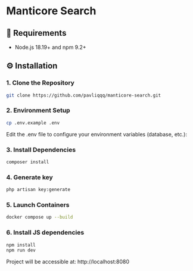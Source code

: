 # Manticore Search

## 🧰 Requirements

- Node.js 18.19+ and npm 9.2+

## ⚙️ Installation

### 1. Clone the Repository

```bash
git clone https://github.com/pavliqqq/manticore-search.git
```

### 2. Environment Setup

```bash
cp .env.example .env
```
Edit the .env file to configure your environment variables (database, etc.):

### 3. Install Dependencies

```bash
composer install
```

### 4. Generate key

```bash
php artisan key:generate
```

### 5. Launch Containers

```bash
docker compose up --build
```

### 6. Install JS dependencies

```bash
npm install
npm run dev
```

Project will be accessible at:
http://localhost:8080
